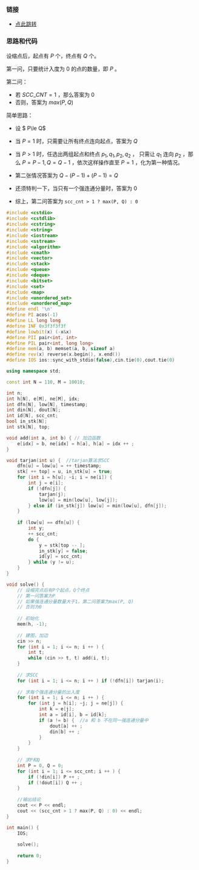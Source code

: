 ### 链接

- [点此跳转](https://www.acwing.com/problem/content/369/) 



### 思路和代码

设缩点后，起点有 $P$ 个，终点有 $Q$ 个。

第一问，只要统计入度为 $0$ 的点的数量，即 $P$ 。

第二问：

- 若 $SCC\_CNT=1$ ，那么答案为 $0$ 
- 否则，答案为 $max(P, Q)$ 

简单思路：

- 设 $ P\le Q$

- 当 $P=1$ 时，只需要让所有终点连向起点，答案为 $Q$ 
- 当 $P > 1$ 时，任选出两组起点和终点 $p_1,q_1,p_2,q_2$ ，  只需让 $q_1$ 连向 $p_2$ ，那么 $P=P-1,Q=Q-1$ ，依次这样操作直至 $P=1$ ，化为第一种情况。
- 第二张情况答案为 $Q-(P-1)+(P-1) = Q$ 
- 还须特判一下，当只有一个强连通分量时，答案为 $0$ 
- 综上，第二问答案为 `scc_cnt > 1 ? max(P, Q) : 0` 

```cpp
#include <cstdio>
#include <cstdlib>
#include <cstring>
#include <string>
#include <iostream>
#include <sstream>
#include <algorithm>
#include <cmath>
#include <vector>
#include <stack>
#include <queue>
#include <deque>
#include <bitset>
#include <set>
#include <map>
#include <unordered_set>
#include <unordered_map>
#define endl '\n'
#define PI acos(-1)
#define LL long long
#define INF 0x3f3f3f3f
#define lowbit(x) (-x&x)
#define PII pair<int, int>
#define PIL pair<int, long long>
#define mem(a, b) memset(a, b, sizeof a)
#define rev(x) reverse(x.begin(), x.end())
#define IOS ios::sync_with_stdio(false),cin.tie(0),cout.tie(0)

using namespace std;

const int N = 110, M = 10010;

int n;
int h[N], e[M], ne[M], idx;
int dfn[N], low[N], timestamp;
int din[N], dout[N];
int id[N], scc_cnt;
bool in_stk[N];
int stk[N], top;

void add(int a, int b) { // 加边函数
	e[idx] = b, ne[idx] = h[a], h[a] = idx ++ ;
}

void tarjan(int u) {  //tarjan算法求SCC
	dfn[u] = low[u] = ++ timestamp;
	stk[ ++ top] = u, in_stk[u] = true;
	for (int i = h[u]; ~i; i = ne[i]) {
		int j = e[i];
		if (!dfn[j]) {
			tarjan(j);
			low[u] = min(low[u], low[j]);
		} else if (in_stk[j]) low[u] = min(low[u], dfn[j]);
	}
	
	if (low[u] == dfn[u]) {
		int y;
		++ scc_cnt;
		do {
			y = stk[top -- ];
			in_stk[y] = false;
			id[y] = scc_cnt;
		} while (y != u);
	}
}

void solve() {
	// 设缩完点后有P个起点，Q个终点
	// 第一问答案为P
	// 如果强连通分量数量大于1，第二问答案为max(P, Q)
	// 否则为0
	
	// 初始化
	mem(h, -1);
	
	// 建图，加边
	cin >> n;
	for (int i = 1; i <= n; i ++ ) {
		int t;
		while (cin >> t, t) add(i, t);
	}
	
	// 求SCC
	for (int i = 1; i <= n; i ++ ) if (!dfn[i]) tarjan(i);
	
	// 求每个强连通分量的出入度
	for (int i = 1; i <= n; i ++ ) {
		for (int j = h[i]; ~j; j = ne[j]) {
			int k = e[j];
			int a = id[i], b = id[k];
			if (a != b) {  //a 和 b 不在同一强连通分量中
				dout[a] ++ ;
				din[b] ++ ;
			}
		}
	}
		
	// 求P和Q
	int P = 0, Q = 0;
	for (int i = 1; i <= scc_cnt; i ++ ) {
		if (!din[i]) P ++ ;
		if (!dout[i]) Q ++ ;
	}
	
	//输出结论
	cout << P << endl;
	cout << (scc_cnt > 1 ? max(P, Q) : 0) << endl;
}

int main() {
	IOS;
	
	solve();
	
	return 0;
}
```

